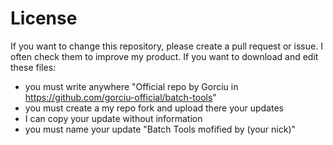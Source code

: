 # License

If you want to change this repository, please create a pull request or issue. I often check them to improve my product. If you want to download and edit these files: 
- you must write anywhere "Official repo by Gorciu in https://github.com/gorciu-official/batch-tools"
- you must create a my repo fork and upload there your updates
- I can copy your update without information
- you must name your update "Batch Tools mofified by (your nick)" 